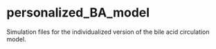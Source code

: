 # personalized_BA_model
Simulation files for the individualized version of the bile acid circulation model.
